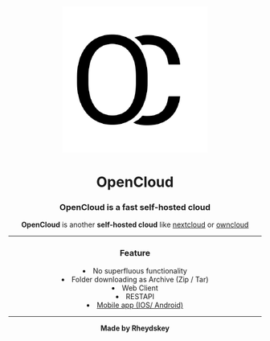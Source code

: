<div align="center">
        <img src="https://raw.githubusercontent.com/OpenCloud-rs/OpenCloud/dev/asset/OpenCloud.png">
        <h1>OpenCloud</h1>
        <h3><strong>OpenCloud</strong> is a fast self-hosted cloud </h3>
        <p>
            <strong>OpenCloud</strong> is another <strong>self-hosted cloud</strong> like <a href="https://github.com/nextcloud/server">nextcloud</a> or <a href="https://github.com/owncloud/core">owncloud</a>
        </p>
        <hr>
        <h3>Feature</h3>
        <li>
            No superfluous functionality
        </li>
		        <li>
           Folder downloading as Archive (Zip / Tar)
        </li>
		        <li>
            Web Client
        </li>
		        <li>
            RESTAPI 
        </li>
		<li>
            <a href="https://github.com/OpenCloud-rs/OpenCloud-Flutter">Mobile app (IOS/ Android)</a>
        </li>
        <hr>
        <p><strong>Made by Rheydskey<strong></p>
</div>
